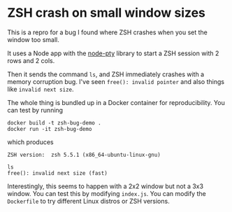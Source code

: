 
# ZSH crash on small window sizes

This is a repro for a bug I found where ZSH crashes when you set the window too small.

It uses a Node app with the [node-pty](https://www.npmjs.com/package/node-pty) library to start a ZSH session with 2 rows and 2 cols.

Then it sends the command `ls`, and ZSH immediately crashes with a memory corruption bug. I've seen `free(): invalid pointer` and also things like `invalid next size`.

The whole thing is bundled up in a Docker container for reproducibility. You can test by running

```
docker build -t zsh-bug-demo .
docker run -it zsh-bug-demo
```

which produces

```
ZSH version:  zsh 5.5.1 (x86_64-ubuntu-linux-gnu)

ls
free(): invalid next size (fast)
```

Interestingly, this seems to happen with a 2x2 window but not a 3x3 window. You can test this by modifying `index.js`. You can modify the `Dockerfile` to try different Linux distros or ZSH versions.
